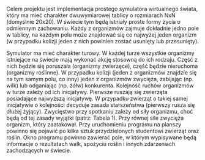 Celem projektu jest implementacja prostego symulatora wirtualnego świata, który ma mieć
charakter dwuwymiarowej tablicy o rozmiarach NxN (domyślnie 20x20). W świecie tym będą
istniały proste formy życia o odmiennym zachowaniu. Każdy z organizmów zajmuje dokładnie
jedno pole w tablicy, na każdym polu może znajdować się co najwyżej jeden organizm (w
przypadku kolizji jeden z nich powinien zostać usunięty lub przesunięty).

Symulator ma mieć charakter turowy. W każdej turze wszystkie organizmy istniejące na
świecie mają wykonać akcję stosowną do ich rodzaju. Część z nich będzie się poruszała (organizmy
zwierzęce), część będzie nieruchoma (organizmy roślinne). W przypadku kolizji (jeden z
organizmów znajdzie się na tym samym polu, co inny) jeden z organizmów zwycięża, zabijając (np.
wilk) lub odganiając (np. żółw) konkurenta. 
Kolejność ruchów organizmów w turze zależy od ich
inicjatywy. Pierwsze ruszają się zwierzęta posiadające najwyższą inicjatywę. W przypadku zwierząt
o takiej samej inicjatywie o kolejności decyduje zasada starszeństwa (pierwszy rusza się dłużej
żyjący). Zwycięstwo przy spotkaniu zależy od siły organizmu, choć będą od tej zasady wyjątki
(patrz: Tabela 1). Przy równej sile zwycięża organizm, który zaatakował. 
Przy uruchomieniu
programu na planszy powinno się pojawić po kilka sztuk przydzielonych studentowi zwierząt oraz
roślin. Okno programu powinno zawierać pole, w którym wypisywane będą informacje o
rezultatach walk, spożyciu roślin i innych zdarzeniach zachodzących w świecie.
